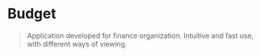 # Budget

> Application developed for finance organization. Intuitive and fast use, with different ways of viewing.
